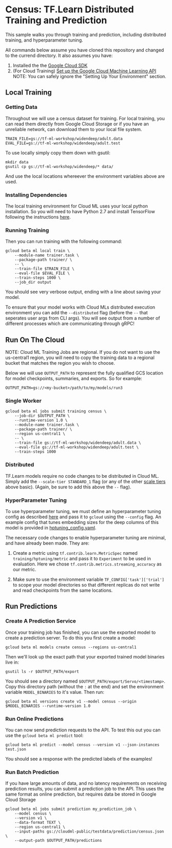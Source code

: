 # Census: TF.Learn Distributed Training and Prediction

This sample walks you through training and prediction, including distributed training, and hyperparameter tuning.

All commands below assume you have cloned this repository and changed to the currend directory. It also assumes you have:

1. Installed the the [Google Cloud SDK](https://cloud.google.com/sdk)
2. (For Cloud Training) [Set up the Google Cloud Machine Learning API](https://cloud.google.com/ml/docs/how-tos/getting-set-up) NOTE: You can safely ignore the "Setting Up Your Environment" section. 

## Local Training

### Getting Data

Throughout we will use a census dataset for training. For local training, you can read them directly from Google Cloud Storage or if you have an unreliable network, can download them to your local file system.

```
TRAIN_FILE=gs://tf-ml-workshop/widendeep/adult.data
EVAL_FILE=gs://tf-ml-workshop/widendeep/adult.test
```

To use locally simply copy them down with gsutil:
```
mkdir data
gsutil cp gs://tf-ml-workshop/widendeep/* data/
```

And use the local locations whereever the environment variables above are used.


### Installing Dependencies

The local training environment for Cloud ML uses your local python installation. So you will need to have Python 2.7 and install TensorFlow following the instructions [here](https://www.tensorflow.org/get_started/os_setup).

### Running Training

Then you can run training with the following command:

```
gcloud beta ml local train \
    --module-name trainer.task \
    --package-path trainer/ \
    -- \
    --train-file $TRAIN_FILE \
    --eval-file $EVAL_FILE \
    --train-steps 1000 \
    --job_dir output
```

You should see very verbose output, ending with a line about saving your model.

To ensure that your model works with Cloud MLs distributed execution environment you can add the `--distributed` flag (before the `--` that seperates user args from CLI args). You will see output from a number of different processes which are communicating through gRPC!

## Run On The Cloud

NOTE: Cloud ML Training Jobs are regional. If you do not want to use the us-central1 region, you will need to copy the training data to a regional bucket that matches the region you wish to choose.

Below we will use `OUTPUT_PATH` to represent the fully qualified GCS location for model checkpoints, summaries, and exports. So for example:

```
OUTPUT_PATH=gs://<my-bucket>/path/to/my/models/run3
```

### Single Worker

```
gcloud beta ml jobs submit training census \
    --job-dir $OUTPUT_PATH \
    --runtime-version 1.0 \
    --module-name trainer.task \
    --package-path trainer/ \
    --region us-central1 \
    -- \
    --train-file gs://tf-ml-workshop/widendeep/adult.data \
    --eval-file gs://tf-ml-workshop/widendeep/adult.test \
    --train-steps 1000
```

### Distributed

TF.Learn models require no code changes to be distributed in Cloud ML. Simply add the `--scale-tier STANDARD_1` flag (or any of the other [scale tiers](https://cloud.google.com/ml/reference/rest/v1beta1/projects.jobs#scaletier) above basic). (Again, be sure to add this above the `--` flag).

### HyperParameter Tuning

To use hyperparameter tuning, we must define an hyperparameter tuning config as described [here](https://cloud.google.com/ml/docs/how-tos/using-hyperparameter-tuning) and pass it to `gcloud` using the `--config` flag. An example config that tunes embedding sizes for the deep columns of this model is provided in [hptuning_config.yaml](hptuning_config.yaml).

The necessary code changes to enable hyperparameter tuning are minimal, and have already been made. They are:

1. Create a metric using `tf.contrib.learn.MetricSpec` named `training/hptuning/metric` and pass it to `Experiment` to be used in evaluation. Here we chose `tf.contrib.metrics.streaming_accuracy` as our metric.

2. Make sure to use the environment variable `TF_CONFIG['task']['trial']` to scope your model directories so that different replicas do not write and read checkpoints from the same locations.


## Run Predictions

### Create A Prediction Service

Once your training job has finished, you can use the exported model to create a prediction server. To do this you first create a model:

```
gcloud beta ml models create census --regions us-central1
```

Then we'll look up the exact path that your exported trained model binaries live in:

```
gsutil ls -r $OUTPUT_PATH/export
```

You should see a directory named `$OUTPUT_PATH/export/Servo/<timestamp>`. Copy this directory path (without the `:` at the end) and set the environment variable `MODEL_BINARIES` to it's value. Then run:


```
gcloud beta ml versions create v1 --model census --origin $MODEL_BINARIES --runtime-version 1.0
```

### Run Online Predictions

You can now send prediction requests to the API. To test this out you can use the `gcloud beta ml predict` tool:

```
gcloud beta ml predict --model census --version v1 --json-instances test.json
```

You should see a response with the predicted labels of the examples!

### Run Batch Prediction

If you have large amounts of data, and no latency requirements on receiving prediction results, you can submit a prediction job to the API. This uses the same format as online prediction, but requires data be stored in Google Cloud Storage

```
gcloud beta ml jobs submit prediction my_prediction_job \
    --model census \
    --version v1 \
    --data-format TEXT \
    --region us-central1 \
    --input-paths gs://cloudml-public/testdata/prediction/census.json \
    --output-path $OUTPUT_PATH/predictions
```
